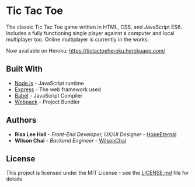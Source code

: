 # Tic Tac Toe

The classic Tic Tac Toe game written in HTML, CSS, and JavaScript ES6. Includes a fully functioning single player against a computer and local multiplayer too. Online multiplayer is currently in the works.

Now available on Heroku: https://tictactoeheroku.herokuapp.com/

## Built With

* [Node.js](https://nodejs.org/) - JavaScript runtime
* [Express](https://expressjs.com/) - The web framework used
* [Babel](https://babeljs.io/) - JavaScript Compiler
* [Webpack](https://webpack.js.org/) - Project Bundler

## Authors

* **Risa Lee Hall** - *Front-End Developer, UX/UI Designer* - [HopeEternal](https://github.com/HopeEternal)
* **Wilson Chai** - *Backend Engineer* - [WilsonChai](https://github.com/WilsonChai)

## License

This project is licensed under the MIT License - see the [LICENSE.md](LICENSE.md) file for details

